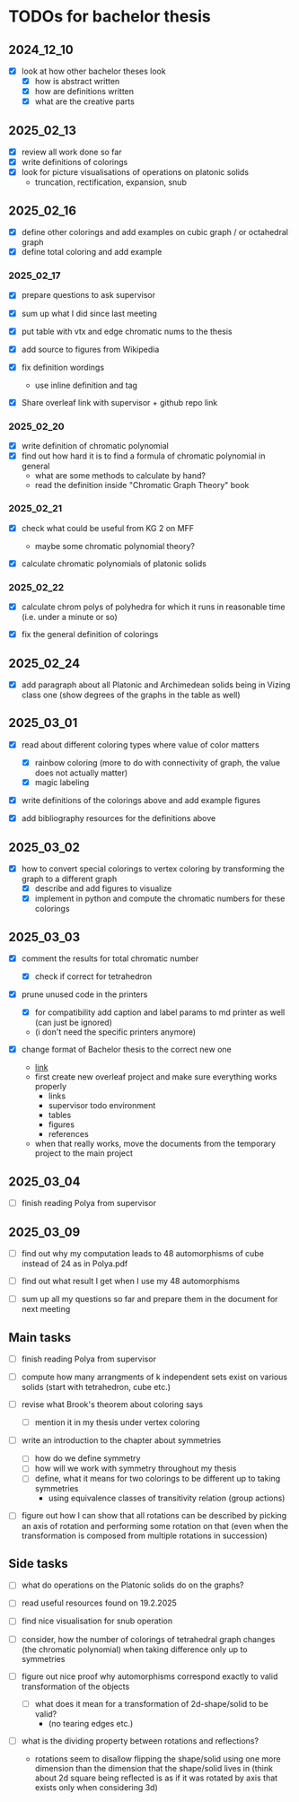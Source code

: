 # TODOs for bachelor thesis

## 2024_12_10

- [x] look at how other bachelor theses look
  - [x] how is abstract written
  - [x] how are definitions written
  - [x] what are the creative parts

## 2025_02_13

- [x] review all work done so far
- [x] write definitions of colorings
- [x] look for picture visualisations of operations on platonic solids 
  - truncation, rectification, expansion, snub

## 2025_02_16

- [x] define other colorings and add examples on cubic graph / or octahedral graph
- [x] define total coloring and add example

### 2025_02_17

- [x] prepare questions to ask supervisor
- [x] sum up what I did since last meeting
- [x] put table with vtx and edge chromatic nums to the thesis

- [x] add source to figures from Wikipedia
- [x] fix definition wordings
  - use inline definition and tag
- [x] Share overleaf link with supervisor + github repo link

### 2025_02_20

- [x] write definition of chromatic polynomial
- [x] find out how hard it is to find a formula of chromatic polynomial in general
  - what are some methods to calculate by hand?
  - read the definition inside "Chromatic Graph Theory" book

### 2025_02_21

- [x] check what could be useful from KG 2 on MFF 
  - maybe some chromatic polynomial theory?

- [x] calculate chromatic polynomials of platonic solids

### 2025_02_22

- [x] calculate chrom polys of polyhedra for which it runs in reasonable time (i.e. under a minute or so)

- [x] fix the general definition of colorings

## 2025_02_24

- [x] add paragraph about all Platonic and Archimedean solids being in Vizing class one (show degrees of the graphs in the table as well)

## 2025_03_01

- [x] read about different coloring types where value of color matters
  - [x] rainbow coloring (more to do with connectivity of graph, the value does not actually matter)
  - [x] magic labeling

- [x] write definitions of the colorings above and add example figures

- [x] add bibliography resources for the definitions above

## 2025_03_02

- [x] how to convert special colorings to vertex coloring by transforming the graph to a different graph
  - [x] describe and add figures to visualize
  - [x] implement in python and compute the chromatic numbers for these colorings

## 2025_03_03

- [x] comment the results for total chromatic number
  - [x] check if correct for tetrahedron

- [x] prune unused code in the printers
  - [x] for compatibility add caption and label params to md printer as well (can just be ignored)
  - (i don't need the specific printers anymore)

- [x] change format of Bachelor thesis to the correct new one
  - [link](https://gitlab.mff.cuni.cz/teaching/thesis-templates/thesis-en)
  - first create new overleaf project and make sure everything works properly
    - links
    - supervisor todo environment
    - tables 
    - figures
    - references
  - when that really works, move the documents from the temporary project to the main project

## 2025_03_04

- [ ] finish reading Polya from supervisor

## 2025_03_09

- [ ] find out why my computation leads to 48 automorphisms of cube instead of 24 as in Polya.pdf

- [ ] find out what result I get when I use my 48 automorphisms

- [ ] sum up all my questions so far and prepare them in the document for next meeting

## Main tasks

- [ ] finish reading Polya from supervisor

- [ ] compute how many arrangments of k independent sets exist on various solids (start with tetrahedron, cube etc.)

- [ ] revise what Brook's theorem about coloring says
  - [ ] mention it in my thesis under vertex coloring

- [ ] write an introduction to the chapter about symmetries
  - [ ] how do we define symmetry
  - [ ] how will we work with symmetry throughout my thesis
  - [ ] define, what it means for two colorings to be different up to taking symmetries
    - using equivalence classes of transitivity relation (group actions)

- [ ] figure out how I can show that all rotations can be described by picking an axis of rotation and performing some rotation on that (even when the transformation is composed from multiple rotations in succession)

## Side tasks

- [ ] what do operations on the Platonic solids do on the graphs?

- [ ] read useful resources found on 19.2.2025

- [ ] find nice visualisation for snub operation

- [ ] consider, how the number of colorings of tetrahedral graph changes (the chromatic polynomial) when taking difference only up to symmetries

- [ ] figure out nice proof why automorphisms correspond exactly to valid transformation of the objects
  - [ ] what does it mean for a transformation of 2d-shape/solid to be valid?
    - (no tearing edges etc.)

- [ ] what is the dividing property between rotations and reflections?
  - rotations seem to disallow flipping the shape/solid using one more dimension than the dimension that the shape/solid lives in (think about 2d square being reflected is as if it was rotated by axis that exists only when considering 3d)